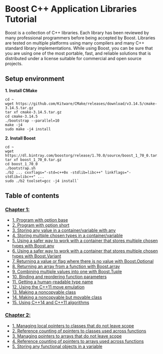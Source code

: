 # Boost C++ Application Libraries Tutorial
Boost is a collection of C++ libraries. Each library has been reviewed by many professional programmers before being accepted by Boost. Libraries are tested on multiple platforms using many compilers and many C++ standard library implementations. While using Boost, you can be sure that you are using one of the most portable, fast, and reliable solutions that is distributed under a license suitable for commercial and open source projects.

## Setup environment
**1. Install CMake**
```
cd ~
wget https://github.com/Kitware/CMake/releases/download/v3.14.5/cmake-3.14.5.tar.gz
tar xf cmake-3.14.5.tar.gz
cd cmake-3.14.5
./bootstrap --parallel=10
make -j4
sudo make -j4 install
```
**2. Install Boost**
```
cd ~
wget https://dl.bintray.com/boostorg/release/1.70.0/source/boost_1_70_0.tar.gz
tar xf boost_1_70_0.tar.gz
cd boost_1_70_0
./bootstrap.sh
./b2 ... cxxflags="-std=c++0x -stdlib=libc++" linkflags="-stdlib=libc++" ...
sudo ./b2 toolset=gcc -j4 install`
```
## Table of contents

### [Chapter 1:](chapter_01/README.md)

- [1. Program with option base](chapter_01/recipe_01/README.md)
- [2. Program with option short](chapter_01/recipe_02/README.md)
- [3. Storing any value in a container/variable with any](chapter_01/recipe_03/README.md)
- [4. Storing multiple chosen types in a container/variable](chapter_01/recipe_04/README.md)
- [5. Using a safer way to work with a container that stores multiple chosen types with Boost.any](chapter_01/recipe_05/README.md)
- [6. Using a safer way to work with a container that stores multiple chosen types with Boost.Variant](chapter_01/recipe_06/README.md)
- [7. Returning a value or flag where there is no value with Boost.Optional](chapter_01/recipe_07/README.md)
- [8. Returning an array from a function with Boost.array](chapter_01/recipe_08/README.md)
- [9. Combining multiple values into one with Boost.Tuple](chapter_01/recipe_09/README.md)
- [10. Binding and reordering function parameters](chapter_01/recipe_10/README.md)
- [11. Getting a human-readable type name](chapter_01/recipe_11/README.md)
- [12. Using the C++11 move emulation](chapter_01/recipe_12/README.md)
- [13. Making a noncopyable class](chapter_01/recipe_13/README.md)
- [14. Making a noncopyable but movable class](chapter_01/recipe_14/README.md)
- [15. Using C++14 and C++11 algorithms](chapter_01/recipe_15/README.md)

### [Chapter 2:](chapter_02/README.md)

- [1. Managing local pointers to classes that do not leave scope](chapter_02/recipe_01/README.md)
- [2. Reference counting of pointers to classes used across functions](chapter_02/recipe_02/README.md)
- [3. Managing pointers to arrays that do not leave scope](chapter_02/recipe_03/README.md)
- [4. Reference counting of pointers to arrays used across functions](chapter_02/recipe_04/README.md)
- [5. Storing any functional objects in a variable](chapter_02/recipe_05/README.md)

